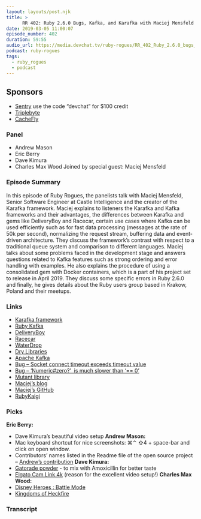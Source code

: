 ```yaml
---
layout: layouts/post.njk
title: >
      RR 402: Ruby 2.6.0 Bugs, Kafka, and Karafka with Maciej Mensfeld
date: 2019-03-05 11:00:07
episode_number: 402
duration: 59:55
audio_url: https://media.devchat.tv/ruby-rogues/RR_402_Ruby_2.6.0_bugs_Kafka_and_Karafka_with_Maciej_Mensfeld.mp3
podcast: ruby-rogues
tags: 
  - ruby_rogues
  - podcast
---
```


## **Sponsors**

- <u></u>[Sentry](https://sentry.io/welcome/) use the code “devchat” for $100 credit
- [Triplebyte](https://triplebyte.com/rogues)
- [CacheFly](https://www.cachefly.com/)

### **Panel**

- Andrew Mason
- Eric Berry
- Dave Kimura
- Charles Max Wood
Joined by special guest: Maciej Mensfeld
### **Episode Summary**
In this episode of Ruby Rogues, the panelists talk with Maciej Mensfeld, Senior Software Engineer at Castle Intelligence and the creator of the Karafka framework. Maciej explains to listeners the Karafka and Kafka frameworks and their advantages, the differences between Karafka and gems like DeliveryBoy and Racecar, certain use cases where Kafka can be used efficiently such as for fast data processing (messages at the rate of 50k per second), normalizing the request stream, buffering data and event-driven architecture. They discuss the framework’s contrast with respect to a traditional queue system and comparison to different languages. Maciej talks about some problems faced in the development stage and answers questions related to Kafka features such as strong ordering and error handling with examples. He also explains the procedure of using a consolidated gem with Docker containers, which is a part of his project set to release in April 2019. They discuss some specific errors in Ruby 2.6.0 and finally, he gives details about the Ruby users group based in Krakow, Poland and their meetups.
### **Links**

- [Karafka framework](https://github.com/karafka/karafka)
- [Ruby Kafka](https://github.com/zendesk/ruby-kafka)
- [DeliveryBoy](https://github.com/zendesk/delivery_boy)
- [Racecar](https://github.com/zendesk/racecar)
- [WaterDrop](https://github.com/karafka/waterdrop)
- [Dry Libraries](https://dry-rb.org/)
- [Apache Kafka](https://kafka.apache.org/)
- [Bug – Socket connect timeout exceeds timeout value](https://bugs.ruby-lang.org/issues/14997)
- [Bug – ‘Numeric#zero?’&nbsp; is much slower than ‘== 0’](https://bugs.ruby-lang.org/issues/15589)
- [Mutant library](https://github.com/mbj/mutant)
- [Maciej’s blog](https://mensfeld.pl/)
- [Maciej’s GitHub](https://github.com/mensfeld)
- [RubyKaigi](https://rubykaigi.org/2019)

### **Picks**
 **Eric Berry:**
- Dave Kimura’s beautiful video setup
**Andrew Mason:**
- Mac keyboard shortcut for nice screenshots: ⌘⌃ ⇧4 + space-bar and click on open window.
- Contributors’ names listed in the Readme file of the open source project – [Andrew’s contribution](https://github.com/gitcoinco/code_fund_ads/blob/master/README.md)
**Dave Kimura:**
- [Gatorade powder](https://www.amazon.com/Gatorade-Thirst-Quencher-Powder-Calorie/dp/B01H74NM3S/ref=sr_1_8_a_it?ie=UTF8&qid=1548462018&sr=8-1&linkCode=ll1&tag=devchattv-20&linkId=f06bfe7482dca8bb751ed6d7cc86e2ab&language=en_US) - to mix with Amoxicillin for better taste
- [Elgato Cam Link 4k](https://www.elgato.com/en/gaming/game-capture-4k60pro) (reason for the excellent video setup!)
**Charles Max Wood:**
- [Disney Heroes : Battle Mode](https://itunes.apple.com/us/app/disney-heroes-battle-mode/id1327925104?mt=8)
- [Kingdoms of Heckfire](https://play.google.com/store/apps/details?id=ata.kraken.heckfire)


### Transcript


